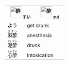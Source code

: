 <table align="left"><tr><th>
  <img src="https://glyphwiki.org/glyph/u9154.svg" alt="酔" height="36"> <ruby><sub>すい</sub><br><sup>　</sup></ruby>　<img src="https://glyphwiki.org/glyph/u9189.svg" alt="酔" height="36"><ruby> <sub>zuì</sub><br><sup>　</sup></ruby></th></tr><tr><td><b>よ</b>う　　get drunk</td></tr><tr><td><ruby>麻酔<rt>ますい</rt></ruby>　　anesthesia</td></tr><tr><td><ruby>泥酔<rt>でいすい</rt></ruby>　　drunk</td></tr><tr><td><ruby>心酔<rt>しんすい</rt></ruby>　　intoxication
  </td></tr></table>
